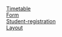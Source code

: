 [Timetable](https://heenatariq765.github.io/Web-Tech-Lab--CSP3313\Timetable-CSE-3rd-sem.html)
<br>
[Form](https://heenatariq765.github.io/Web-Tech-Lab--CSP3313/form.html)
<br>
[Student-registration](https://heenatariq765.github.io/Web-Tech-Lab--CSP3313\student-reg.html)
<br>
 [Layout](https://heenatariq765.github.io/Web-Tech-Lab--CSP3313/layout.html)

